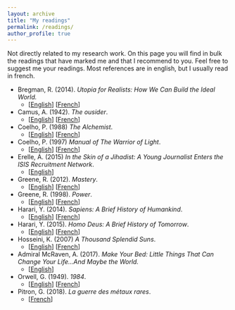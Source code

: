 ```yaml
---
layout: archive
title: "My readings"
permalink: /readings/
author_profile: true
---
```



Not directly related to my research work. On this page you will find in bulk the readings that have marked me and that I recommend to you.
Feel free to suggest me your readings. Most references are in english, but I usually read in french.

- Bregman, R. (2014). _Utopia for Realists: How We Can Build the Ideal World._
  - [[English](https://www.amazon.com/gp/product/B01MXDBTWM/ref=dbs_a_def_rwt_hsch_vapi_tkin_p1_i1)] [[French](https://www.amazon.com/gp/product/B074BHSZ6K/ref=dbs_a_def_rwt_hsch_vapi_tkin_p1_i3)]
- Camus, A. (1942). _The ousider_.
  - [[English](https://www.amazon.com/gp/product/B08QZ1P9HL/ref=dbs_a_def_rwt_hsch_vapi_tkin_p1_i2)] [[French](https://www.amazon.com/gp/product/B00YQICCXK/ref=dbs_a_def_rwt_hsch_vapi_tkin_p1_i4)]
- Coelho, P. (1988) _The Alchemist_.
  - [[English](https://www.amazon.com/gp/product/B00U6SFUSS/ref=dbs_a_def_rwt_hsch_vapi_tkin_p1_i0)] [[French](https://www.amazon.com/gp/product/B00K858H0M/ref=dbs_a_def_rwt_hsch_vapi_tkin_p3_i6)]
- Coelho, P. (1997) _Manual of The Warrior of Light_.
  - [[English](https://www.amazon.com/gp/product/B000JMKNZQ/ref=dbs_a_def_rwt_hsch_vapi_tkin_p1_i5)] [[French](https://www.amazon.com/gp/product/B00OIYYBPE/ref=dbs_a_def_rwt_hsch_vapi_tkin_p8_i2)]
- Erelle, A. (2015) _In the Skin of a Jihadist: A Young Journalist Enters the ISIS Recruitment Network_.
  - [[English](https://www.amazon.com/gp/product/B00U1ZV8DW/ref=dbs_a_def_rwt_hsch_vapi_tkin_p1_i0)]
- Greene, R. (2012). _Mastery_.
  - [[English](https://www.amazon.com/gp/product/B007V65PBK/ref=dbs_a_def_rwt_hsch_vapi_tkin_p1_i3)] [[French](https://www.amazon.com/gp/product/B01N4C61YM/ref=dbs_a_def_rwt_hsch_vapi_tkin_p2_i8)]
- Greene, R. (1998). _Power_.
  - [[English](https://www.amazon.com/gp/product/B0024CEZR6/ref=dbs_a_def_rwt_hsch_vapi_tkin_p1_i1)] [[French](https://www.amazon.com/gp/product/B087G123RF/ref=dbs_a_def_rwt_hsch_vapi_tkin_p2_i2)]
- Harari, Y. (2014). _Sapiens: A Brief History of Humankind_.
  - [[English](https://www.amazon.com/dp/B00ICN066A/ref=cm_sw_em_r_mt_dp_5RNNKXYGSWAVY1VM5TGX)] [[French](https://www.amazon.com/dp/2226257012/ref=cm_sw_em_r_mt_dp_E1J2TZQ978N224S5D8JS)]
- Harari, Y. (2015). _Homo Deus: A Brief History of Tomorrow_.
  - [[English](https://www.amazon.com/dp/B00ICN066A/ref=cm_sw_em_r_mt_dp_5RNNKXYGSWAVY1VM5TGX)] [[French](https://www.amazon.com/dp/2226257012/ref=cm_sw_em_r_mt_dp_E1J2TZQ978N224S5D8JS)]
- Hosseini, K. (2007) _A Thousand Splendid Suns_.
  - [[English](https://www.amazon.com/gp/product/B000SCHC0Q/ref=dbs_a_def_rwt_hsch_vapi_tkin_p1_i0)] [[French](https://www.amazon.com/gp/product/B00TJ3FKL8/ref=dbs_a_def_rwt_hsch_vapi_tkin_p2_i3)]
- Admiral McRaven, A. (2017). _Make Your Bed: Little Things That Can Change Your Life...And Maybe the World._
  - [[English](https://www.amazon.com/gp/product/B01KFJGT50/ref=dbs_a_def_rwt_hsch_vapi_tkin_p1_i0)]
- Orwell, G. (1949). _1984_.
  - [[English](https://www.amazon.com/gp/product/B003JTHWKU/ref=dbs_a_def_rwt_hsch_vapi_tkin_p1_i0)] [[French](https://www.amazon.com/gp/product/B00D5XNXQ2/ref=dbs_a_def_rwt_hsch_vapi_tkin_p6_i9)]
- Pitron, G. (2018). _La guerre des métaux rares_.
  - [[French](https://www.amazon.com/gp/product/B07RCG1ZR2/ref=dbs_a_def_rwt_hsch_vapi_taft_p1_i2)]
